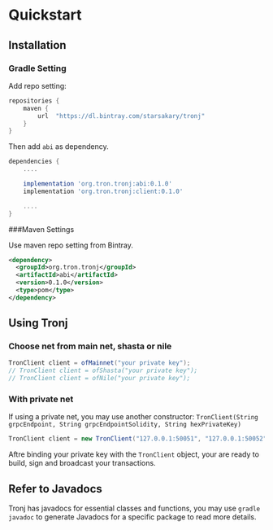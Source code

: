 # Quickstart

## Installation

### Gradle Setting

Add repo setting:

```groovy
repositories {
    maven {
        url  "https://dl.bintray.com/starsakary/tronj"
    }
}
```

Then add `abi` as dependency.

```groovy
dependencies {
    ....

    implementation 'org.tron.tronj:abi:0.1.0'
    implementation 'org.tron.tronj:client:0.1.0'

    ....
}
```

###Maven Settings

Use maven repo setting from Bintray.

```xml
<dependency>
  <groupId>org.tron.tronj</groupId>
  <artifactId>abi</artifactId>
  <version>0.1.0</version>
  <type>pom</type>
</dependency>
```

## Using Tronj

### Choose net from **main net**, **shasta** or **nile**

```java
TronClient client = ofMainnet("your private key");
// TronClient client = ofShasta("your private key");
// TronClient client = ofNile("your private key");
```

### With private net

If using a private net, you may use another constructor: `TronClient(String grpcEndpoint, String grpcEndpointSolidity, String hexPrivateKey)`

```java
TronClient client = new TronClient("127.0.0.1:50051", "127.0.0.1:50052", "your private key");
```

Aftre binding your private key with the `TronClient` object, your are ready to build, sign and broadcast your transactions.



## Refer to Javadocs

Tronj has javadocs for essential classes and functions, you may use `gradle javadoc` to generate Javadocs for a specific package to read more details.